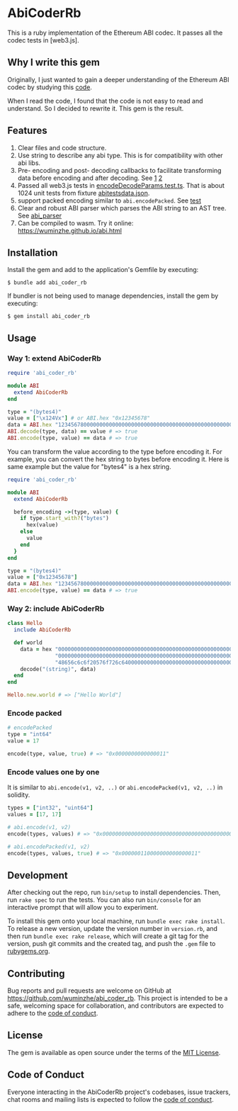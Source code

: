 # AbiCoderRb

This is a ruby implementation of the Ethereum ABI codec. It passes all the codec tests in [web3.js].

## Why I write this gem

Originally, I just wanted to gain a deeper understanding of the Ethereum ABI codec by studying this [code](https://github.com/rubycocos/blockchain/blob/master/abicoder). 

When I read the code, I found that the code is not easy to read and understand. So I decided to rewrite it. This gem is the result.

## Features

1. Clear files and code structure.
2. Use string to describe any abi type. This is for compatibility with other abi libs.
3. Pre- encoding and post- decoding callbacks to facilitate transforming data before encoding and after decoding. See [1](https://github.com/wuminzhe/abi_coder_rb/blob/main/spec/transform_before_encode_spec.rb#L4C1-L12C4) [2](https://github.com/wuminzhe/abi_coder_rb/blob/main/spec/web3_js_abitests_spec.rb#L27C1-L49C4)
4. Passed all web3.js tests in [encodeDecodeParams.test.ts](https://github.com/web3/web3.js/blob/c490c1814da646a83c6a5f7fee643e35507c9344/packages/web3-eth-abi/test/unit/encodeDecodeParams.test.ts). That is about 1024 unit tests from fixture [abitestsdata.json](https://github.com/web3/web3.js/blob/c490c1814da646a83c6a5f7fee643e35507c9344/packages/web3-eth-abi/test/fixtures/abitestsdata.json).
5. support packed encoding similar to `abi.encodePacked`. See [test](./spec/packed_encoding_spec.rb)
6. Clear and robust ABI parser which parses the ABI string to an AST tree. See [abi_parser](lib/abi_coder_rb/parser/abi_parser.rb)
7. Can be compiled to wasm. Try it online: https://wuminzhe.github.io/abi.html

## Installation

Install the gem and add to the application's Gemfile by executing:

    $ bundle add abi_coder_rb

If bundler is not being used to manage dependencies, install the gem by executing:

    $ gem install abi_coder_rb

## Usage

### Way 1: extend AbiCoderRb

```ruby
require 'abi_coder_rb'

module ABI
  extend AbiCoderRb
end

type = "(bytes4)"
value = ["\x124Vx"] # or ABI.hex "0x12345678"
data = ABI.hex "1234567800000000000000000000000000000000000000000000000000000000"
ABI.decode(type, data) == value # => true
ABI.encode(type, value) == data # => true
```

You can transform the value according to the type before encoding it. For example, you can convert the hex string to bytes before encoding it. Here is same example but the value for "bytes4" is a hex string. 
```ruby
require 'abi_coder_rb'

module ABI
  extend AbiCoderRb

  before_encoding ->(type, value) { 
    if type.start_with?("bytes")
      hex(value)
    else
      value
    end
  }
end

type = "(bytes4)"
value = ["0x12345678"]
data = ABI.hex "1234567800000000000000000000000000000000000000000000000000000000"
ABI.encode(type, value) == data # => true
```

### Way 2: include AbiCoderRb
```ruby
class Hello
  include AbiCoderRb

  def world
    data = hex "0000000000000000000000000000000000000000000000000000000000000020" \
               "000000000000000000000000000000000000000000000000000000000000000b" \
               "48656c6c6f20576f726c64000000000000000000000000000000000000000000"
    decode("(string)", data)
  end
end

Hello.new.world # => ["Hello World"]
```

### Encode packed

```ruby
# encodePacked
type = "int64"
value = 17

encode(type, value, true) # => "0x0000000000000011"
```

### Encode values one by one

It is similar to `abi.encode(v1, v2, ..)` or `abi.encodePacked(v1, v2, ..)` in solidity.

```ruby
types = ["int32", "uint64"]
values = [17, 17]

# abi.encode(v1, v2)
encode(types, values) # => "0x00000000000000000000000000000000000000000000000000000000000000110000000000000000000000000000000000000000000000000000000000000011"

# abi.encodePacked(v1, v2)
encode(types, values, true) # => "0x000000110000000000000011"
```



## Development

After checking out the repo, run `bin/setup` to install dependencies. Then, run `rake spec` to run the tests. You can also run `bin/console` for an interactive prompt that will allow you to experiment.

To install this gem onto your local machine, run `bundle exec rake install`. To release a new version, update the version number in `version.rb`, and then run `bundle exec rake release`, which will create a git tag for the version, push git commits and the created tag, and push the `.gem` file to [rubygems.org](https://rubygems.org).

## Contributing

Bug reports and pull requests are welcome on GitHub at https://github.com/wuminzhe/abi_coder_rb. This project is intended to be a safe, welcoming space for collaboration, and contributors are expected to adhere to the [code of conduct](https://github.com/[USERNAME]/abi_coder_rb/blob/main/CODE_OF_CONDUCT.md).

## License

The gem is available as open source under the terms of the [MIT License](https://opensource.org/licenses/MIT).

## Code of Conduct

Everyone interacting in the AbiCoderRb project's codebases, issue trackers, chat rooms and mailing lists is expected to follow the [code of conduct](https://github.com/[USERNAME]/abi_coder_rb/blob/main/CODE_OF_CONDUCT.md).
